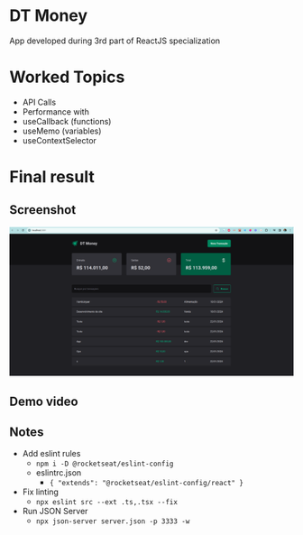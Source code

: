 # DT Money

App developed during 3rd part of ReactJS specialization

# Worked Topics
- API Calls
- Performance with
- useCallback (functions)
- useMemo (variables)
- useContextSelector

# Final result

## Screenshot
![Result](/classes/03-dt-money/result.png "Final result")

## Demo video




## Notes
- Add eslint rules
  - `npm i -D @rocketseat/eslint-config`
  - eslintrc.json 
    - `{
        "extends": "@rocketseat/eslint-config/react"
      }`
- Fix linting 
  - `npx eslint src --ext .ts,.tsx --fix`
- Run JSON Server
  - `npx json-server server.json -p 3333 -w`
